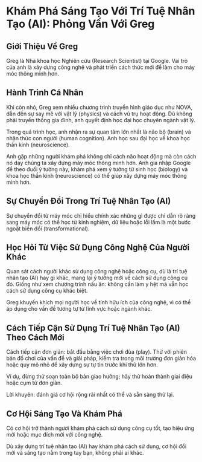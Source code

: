 # Khám Phá Sáng Tạo Với Trí Tuệ Nhân Tạo (AI): Phỏng Vấn Với Greg

## Giới Thiệu Về Greg

Greg là Nhà khoa học Nghiên cứu (Research Scientist) tại Google. Vai trò của anh là xây dựng công nghệ và phát triển cách thức mới để làm cho máy móc thông minh hơn.

## Hành Trình Cá Nhân

Khi còn nhỏ, Greg xem nhiều chương trình truyền hình giáo dục như NOVA, dẫn đến sự say mê với vật lý (physics) và cách vũ trụ hoạt động. Dù không phải truyền thống gia đình, anh quyết định học đại học chuyên ngành vật lý.

Trong quá trình học, anh nhận ra sự quan tâm lớn nhất là não bộ (brain) và nhận thức con người (human cognition). Anh học sau đại học về khoa học thần kinh (neuroscience).

Anh gặp những người khám phá không chỉ cách não hoạt động mà còn cách nó dạy chúng ta xây dựng máy móc thông minh hơn. Anh gia nhập Google để theo đuổi ý tưởng này, khám phá xem ý tưởng từ sinh học (biology) và khoa học thần kinh (neuroscience) có thể giúp xây dựng máy móc thông minh hơn.

## Sự Chuyển Đổi Trong Trí Tuệ Nhân Tạo (AI)

Sự chuyển đổi từ máy móc chỉ hiểu chính xác những gì được chỉ dẫn rõ ràng sang máy móc có thể học từ kinh nghiệm, dữ liệu hoặc lỗi lầm là một bước ngoặt biến đổi (transformational).

## Học Hỏi Từ Việc Sử Dụng Công Nghệ Của Người Khác

Quan sát cách người khác sử dụng công nghệ hoặc công cụ, dù là trí tuệ nhân tạo (AI) hay gì khác, mang lại ý tưởng mới về cách sử dụng công cụ đó. Giống như xem chương trình nấu ăn: không cần làm y hệt mà vẫn học cách sử dụng công cụ khác biệt.

Greg khuyến khích mọi người học về tính hữu ích của công nghệ, vì có thể áp dụng cho vấn đề tương tự từ lĩnh vực hoặc ngành khác.

## Cách Tiếp Cận Sử Dụng Trí Tuệ Nhân Tạo (AI) Theo Cách Mới

Cách tiếp cận đơn giản: bắt đầu bằng việc chơi đùa (play). Thử với phiên bản đồ chơi của vấn đề và giải pháp, kiểm tra trong môi trường đơn giản hóa hoặc quy mô nhỏ để xây dựng sự tự tin trước khi thử lớn hơn.

Ví dụ, đừng thử soạn toàn bộ bản giao hưởng; hãy thử hoàn thành giai điệu hoặc cụm từ đơn giản.

Lời khuyên: đánh giá cơ hội rộng rãi nhất có thể và sẵn sàng thử lại.

## Cơ Hội Sáng Tạo Và Khám Phá

Có cơ hội trở thành người khám phá cách sử dụng công cụ tốt, tạo hiệu ứng mới hoặc mục đích mới với công nghệ.

Dù xây dựng trí tuệ nhân tạo (AI) hay khám phá cách sử dụng, cơ hội đổi mới và sáng tạo nằm trong tay bạn, không phải ai khác.